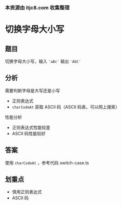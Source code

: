 ### 本资源由 itjc8.com 收集整理
# 切换字母大小写

## 题目

切换字母大小写，输入 `'aBc'` 输出 `'AbC'`

## 分析

需要判断字母是大写还是小写
- 正则表达式
- `charCodeAt` 获取 ASCII 码（ASCII 码表，可以网上搜索）

性能分析
- 正则表达式性能较差
- ASCII 码性能较好

## 答案

使用 `charCodeAt` ，参考代码 switch-case.ts

## 划重点

- 慎用正则表达式
- ASCII 码
